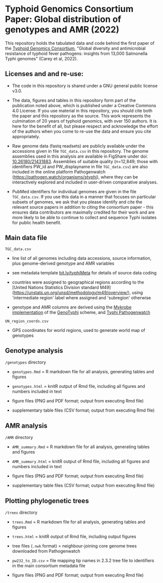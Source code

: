 # Typhoid Genomics Consortium Paper: Global distribution of genotypes and AMR (2022)

This repository holds the tabulated data and code behind the first paper of the [Typhoid Genomics Consortium](https://typhoidgenomics.org/), "Global diversity and antimicrobial resistance of typhoid fever pathogens: insights from 13,000 Salmonella Typhi genomes" (Carey et al, 2022).

## Licenses and and re-use:

* The code in this repository is shared under a GNU general public license v3.0.

* The data, figures and tables in this repository form part of the publication noted above, which is published under a Creative Commons 4.0 License. If you use material in this repository, you should cite both the paper and this repository as the source. This work represents the culmination of 20 years of typhoid genomics, with over 150 authors. It is here for the benefit of all, but please respect and acknowledge the effort of the authors when you come to re-use the data and ensure you cite appropriately.

* Raw genome data (fastq readsets) are publicly available under the accessions given in file `TGC_data.csv` in this repository. The genome assemblies used in this analysis are available in FigShare under doi: [10.26180/21431883](https://doi.org/10.26180/21431883). Assemblies of suitable quality (n=12,849; those with identifiers PW_id and PW_displayname in file `TGC_data.csv`) are also included in the online platform Pathogenwatch (https://pathogen.watch/organisms/styphi), where they can be interactively explored and included in user-driven comparative analyses. 

* PubMed identifiers for individual genomes are given in the file `TGC_data.csv`. If you use this data in a manner that focuses on particular subsets of genomes, we ask that you please identify and cite the relevant source papers in addition to citing the consortium paper - this ensures data contributors are maximally credited for their work and are more likely to be able to continue to collect and sequence Typhi isolates for public health benefit.

## Main data file 

`TGC_data.csv`

* line list of all genomes including data accessions, source information, plus genome-derived genotype and AMR variables

* see metadata template [bit.ly/typhiMeta](bit.ly/typhiMeta) for details of source data coding

* countries were assigned to geographical regions according to the [United Nations Statistics Division standard M49] (https://unstats.un.org/unsd/methodology/m49/overview/), using 'intermediate region' label where assigned and 'subregion' otherwise 

* genotype and AMR columns are derived using the [Mykrobe implementation](https://github.com/katholt/genotyphi) of the [GenoTyphi](https://doi.org/10.1093/infdis/jiab414) scheme, and [Typhi Pathogenwatch](https://doi.org/10.1038/s41467-021-23091-2)

`UN_region_coords.csv` 

* GPS coordinates for world regions, used to generate world map of genotypes


## Genotype analysis

`/genotypes` directory

* `genotypes.Rmd` = R markdown file for all analysis, generating tables and figures

* `genotypes.html` = knitR output of Rmd file, including all figures and numbers included in text

* figure files (PNG and PDF format; output from executing Rmd file)

* supplementary table files (CSV format; output from executing Rmd file)

## AMR analysis

`/AMR` directory

* `AMR_summary.Rmd` = R markdown file for all analysis, generating tables and figures

* `AMR_summary.html` = knitR output of Rmd file, including all figures and numbers included in text

* figure files (PNG and PDF format; output from executing Rmd file)

* supplementary table files (CSV format; output from executing Rmd file)

## Plotting phylogenetic trees

`/trees` directory

* `trees.Rmd` = R markdown file for all analysis, generating tables and figures

* `trees.html` = knitR output of Rmd file, including output figures

* tree files (`.nwk` format) = neighbour-joining core genome trees downloaded from Pathogenwatch

* `pw232_to_ID.csv` = file mapping tip names in 2.3.2 tree file to identifiers in the main consortium metadata file

* figure files (PNG and PDF format; output from executing Rmd file)

